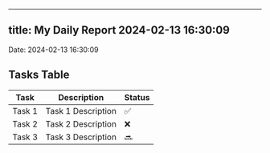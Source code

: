
---
title: My Daily Report 2024-02-13 16:30:09
---

Date: 2024-02-13 16:30:09

## Tasks Table

| Task | Description | Status |
|------|-------------|--------|
| Task 1 | Task 1 Description | ✅ |
| Task 2 | Task 2 Description | ❌ |
| Task 3 | Task 3 Description | 🔜 |

